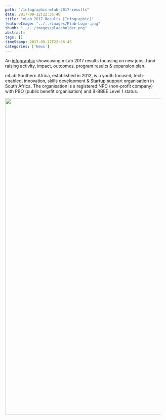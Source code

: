 ```yaml
---
path: "/infographic-mlab-2017-results" 
date: 2017-09-12T22:36:48 
title: "mLab 2017 Results [Infographic]" 
featureImage: "../../images/Mlab-Logo-.png"
thumb: "../../images/placeholder.png" 
abstract:  
tags: [] 
timeStamp: 2017-09-12T22:36:48 
categories: ['News'] 
---
```


<p>An <a href="http://mlab/wp-content/uploads/2017/09/mLab-Results-Infographic-2017-final.pdf">infographic</a> showcasing mLab 2017 results focusing on new jobs, fund raising activity, impact, outcomes, program results &amp; expansion plan.</p>
<p class="p1">mLab Southern Africa, established in 2012, is a youth focused, tech-enabled, innovation, skills development &amp; Startup support organisation in South Africa. The organisation is a registered NPC (non-profit company) with PBO (public benefit organisation) and B-BBEE Level 1 status.</p>
<p><a href="http://mlab/wp-content/uploads/2017/09/mLab-Results-Infographic-2017-PNG.png" target="_blank" rel="noopener"><img class="aligncenter wp-image-3056 size-large" src="http://mlab/wp-content/uploads/2017/09/mLab-Results-Infographic-2017-PNG-791x1024.png" alt="" width="791" height="1024" srcset="https://mlab.co.za/wp-content/uploads/2017/09/mLab-Results-Infographic-2017-PNG-791x1024.png 791w, https://mlab.co.za/wp-content/uploads/2017/09/mLab-Results-Infographic-2017-PNG-232x300.png 232w, https://mlab.co.za/wp-content/uploads/2017/09/mLab-Results-Infographic-2017-PNG-768x994.png 768w" sizes="(max-width: 791px) 100vw, 791px" /></a></p>
